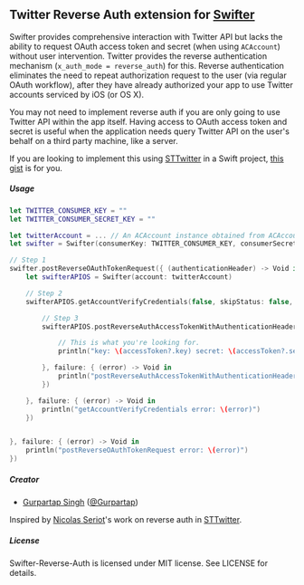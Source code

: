 ## Twitter Reverse Auth extension for [Swifter](https://github.com/mattdonnelly/Swifter)

Swifter provides comprehensive interaction with Twitter API but lacks the ability to request OAuth access token and secret (when using `ACAccount`) without user intervention. Twitter provides the reverse authentication mechanism (`x_auth_mode = reverse_auth`) for this. Reverse authentication eliminates the need to repeat authorization request to the user (via regular OAuth workflow), after they have already authorized your app to use Twitter accounts serviced by iOS (or OS X).

You may not need to implement reverse auth if you are only going to use Twitter API within the app itself. Having access to OAuth access token and secret is useful when the application needs query Twitter API on the user's behalf on a third party machine, like a server.

If you are looking to implement this using [STTwitter](https://github.com/nst/STTwitter) in a Swift project, [this gist](https://gist.github.com/Gurpartap/557660f1f3d09cbf420e) is for you.

##### Usage

```Swift
let TWITTER_CONSUMER_KEY = ""
let TWITTER_CONSUMER_SECRET_KEY = ""

let twitterAccount = ... // An ACAccount instance obtained from ACAccountStore.
let swifter = Swifter(consumerKey: TWITTER_CONSUMER_KEY, consumerSecret: TWITTER_CONSUMER_SECRET_KEY)

// Step 1
swifter.postReverseOAuthTokenRequest({ (authenticationHeader) -> Void in
    let swifterAPIOS = Swifter(account: twitterAccount)

    // Step 2
    swifterAPIOS.getAccountVerifyCredentials(false, skipStatus: false, success: { (myInfo) -> Void in

        // Step 3
        swifterAPIOS.postReverseAuthAccessTokenWithAuthenticationHeader(authenticationHeader, success: { (accessToken, response) -> Void in

        	// This is what you're looking for.
            println("key: \(accessToken?.key) secret: \(accessToken?.secret)")

        }, failure: { (error) -> Void in
            println("postReverseAuthAccessTokenWithAuthenticationHeader error: \(error)")
        })

    }, failure: { (error) -> Void in
        println("getAccountVerifyCredentials error: \(error)")
    })


}, failure: { (error) -> Void in
    println("postReverseOAuthTokenRequest error: \(error)")
})
```

##### Creator

* [Gurpartap Singh](http://gurpartap.com/) ([@Gurpartap](http://twitter.com/Gurpartap))

Inspired by [Nicolas Seriot](https://github.com/nst)'s work on reverse auth in [STTwitter](https://github.com/nst/STTwitter).

##### License

Swifter-Reverse-Auth is licensed under MIT license. See LICENSE for details.
